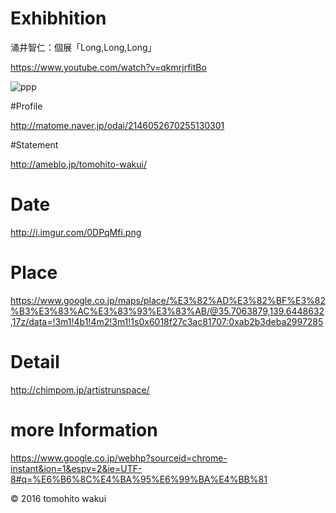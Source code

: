 # Exhibhition

涌井智仁：個展「Long,Long,Long」

https://www.youtube.com/watch?v=qkmrjrfitBo

<img src="http://i.imgur.com/CyMIXkk.jpg" alt="ppp" title="zzz">

#Profile

http://matome.naver.jp/odai/2146052670255130301

#Statement

http://ameblo.jp/tomohito-wakui/

# Date

http://i.imgur.com/0DPqMfi.png

# Place

https://www.google.co.jp/maps/place/%E3%82%AD%E3%82%BF%E3%82%B3%E3%83%AC%E3%83%93%E3%83%AB/@35.7063879,139.6448632,17z/data=!3m1!4b1!4m2!3m1!1s0x6018f27c3ac81707:0xab2b3deba2997285

# Detail

http://chimpom.jp/artistrunspace/

# more Information

https://www.google.co.jp/webhp?sourceid=chrome-instant&ion=1&espv=2&ie=UTF-8#q=%E6%B6%8C%E4%BA%95%E6%99%BA%E4%BB%81




© 2016 tomohito wakui
